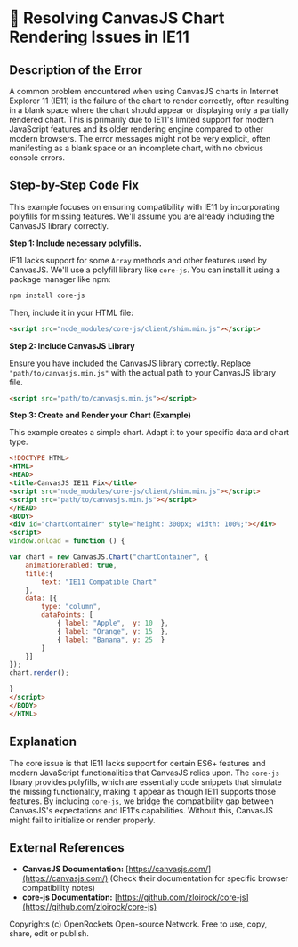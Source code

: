 # 🐞 Resolving CanvasJS Chart Rendering Issues in IE11


## Description of the Error

A common problem encountered when using CanvasJS charts in Internet Explorer 11 (IE11) is the failure of the chart to render correctly, often resulting in a blank space where the chart should appear or displaying only a partially rendered chart. This is primarily due to IE11's limited support for modern JavaScript features and its older rendering engine compared to other modern browsers.  The error messages might not be very explicit, often manifesting as a blank space or an incomplete chart, with no obvious console errors.


## Step-by-Step Code Fix

This example focuses on ensuring compatibility with IE11 by incorporating polyfills for missing features.  We'll assume you are already including the CanvasJS library correctly.

**Step 1: Include necessary polyfills.**

IE11 lacks support for some `Array` methods and other features used by CanvasJS.  We'll use a polyfill library like `core-js`. You can install it using a package manager like npm:

```bash
npm install core-js
```

Then, include it in your HTML file:

```html
<script src="node_modules/core-js/client/shim.min.js"></script>
```

**Step 2:  Include CanvasJS Library**

Ensure you have included the CanvasJS library correctly.  Replace `"path/to/canvasjs.min.js"` with the actual path to your CanvasJS library file.

```html
<script src="path/to/canvasjs.min.js"></script>
```

**Step 3:  Create and Render your Chart (Example)**

This example creates a simple chart. Adapt it to your specific data and chart type.

```html
<!DOCTYPE HTML>
<HTML>
<HEAD>
<title>CanvasJS IE11 Fix</title>
<script src="node_modules/core-js/client/shim.min.js"></script>
<script src="path/to/canvasjs.min.js"></script>
</HEAD>
<BODY>
<div id="chartContainer" style="height: 300px; width: 100%;"></div>
<script>
window.onload = function () {

var chart = new CanvasJS.Chart("chartContainer", {
	animationEnabled: true,
	title:{
		text: "IE11 Compatible Chart"
	},
	data: [{
		type: "column",
		dataPoints: [
			{ label: "Apple",  y: 10  },
			{ label: "Orange", y: 15  },
			{ label: "Banana", y: 25  }
		]
	}]
});
chart.render();

}
</script>
</BODY>
</HTML>

```

## Explanation

The core issue is that IE11 lacks support for certain ES6+ features and modern JavaScript functionalities that CanvasJS relies upon. The `core-js` library provides polyfills, which are essentially code snippets that simulate the missing functionality, making it appear as though IE11 supports those features.  By including `core-js`, we bridge the compatibility gap between CanvasJS's expectations and IE11's capabilities.  Without this, CanvasJS might fail to initialize or render properly.


## External References

* **CanvasJS Documentation:** [https://canvasjs.com/](https://canvasjs.com/)  (Check their documentation for specific browser compatibility notes)
* **core-js Documentation:** [https://github.com/zloirock/core-js](https://github.com/zloirock/core-js)


Copyrights (c) OpenRockets Open-source Network. Free to use, copy, share, edit or publish.

